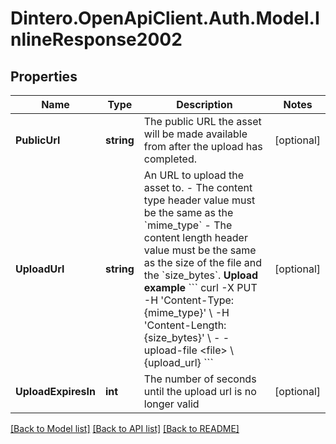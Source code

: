# Dintero.OpenApiClient.Auth.Model.InlineResponse2002

## Properties

Name | Type | Description | Notes
------------ | ------------- | ------------- | -------------
**PublicUrl** | **string** | The public URL the asset will be made available from after the upload has completed.  | [optional] 
**UploadUrl** | **string** | An URL to upload the asset to.  - The content type header value must be the same as the &#x60;mime_type&#x60; - The content length header value must be the same as the size of   the file and the &#x60;size_bytes&#x60;.  **Upload example** &#x60;&#x60;&#x60; curl -X PUT   -H &#39;Content-Type: {mime_type}&#39; \\   -H &#39;Content-Length: {size_bytes}&#39; \\   - -upload-file &lt;file&gt; \\   {upload_url} &#x60;&#x60;&#x60;  | [optional] 
**UploadExpiresIn** | **int** | The number of seconds until the upload url is no longer valid  | [optional] 

[[Back to Model list]](../README.md#documentation-for-models) [[Back to API list]](../README.md#documentation-for-api-endpoints) [[Back to README]](../README.md)

